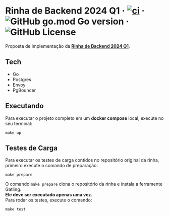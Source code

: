 # Rinha de Backend 2024 Q1 · [![ci](https://github.com/vitorsalgado/rinha-2024-q1/actions/workflows/ci.yml/badge.svg)](https://github.com/vitorsalgado/rinha-2024-q1/actions/workflows/ci.yml) · ![GitHub go.mod Go version](https://img.shields.io/github/go-mod/go-version/vitorsalgado/rinha-2024-q1) · ![GitHub License](https://img.shields.io/github/license/vitorsalgado/rinha-2024-q1)

Proposta de implementação da **[Rinha de Backend 2024 Q1](https://github.com/zanfranceschi/rinha-de-backend-2024-q1)**.

## Tech

- Go
- Postgres
- Envoy
- PgBouncer

## Executando

Para executar o projeto completo em um **docker compose** local, execute no seu terminal:
```
make up
```

## Testes de Carga

Para executar os testes de carga contidos no repositório original da rinha, 
primeiro execute o comando de preparação:
```
make prepare
```

O comando `make prepare` clona o repositório da rinha e instala a ferramente Gatling.  
**Ele deve ser executado apenas uma vez.**  
Para rodar os testes, execute o comando:
```
make test
```
